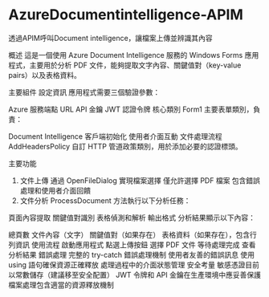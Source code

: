 # AzureDocumentintelligence-APIM
透過APIM呼叫Document intelligence，讓檔案上傳並辨識其內容


概述
這是一個使用 Azure Document Intelligence 服務的 Windows Forms 應用程式，主要用於分析 PDF 文件，能夠提取文字內容、關鍵值對（key-value pairs）以及表格資料。

主要組件
設定資訊
應用程式需要三個驗證參數：

Azure 服務端點 URL
API 金鑰
JWT 認證令牌
核心類別
Form1
主要表單類別，負責：

Document Intelligence 客戶端初始化
使用者介面互動
文件處理流程
AddHeadersPolicy
自訂 HTTP 管道政策類別，用於添加必要的認證標頭。

主要功能
1. 文件上傳
通過 OpenFileDialog 實現檔案選擇
僅允許選擇 PDF 檔案
包含錯誤處理和使用者介面回饋
2. 文件分析
ProcessDocument 方法執行以下分析任務：

頁面內容提取
關鍵值對識別
表格偵測和解析
輸出格式
分析結果顯示以下內容：

總頁數
文件內容（文字）
關鍵值對（如果存在）
表格資料（如果存在），包含行列資訊
使用流程
啟動應用程式
點選上傳按鈕
選擇 PDF 文件
等待處理完成
查看分析結果
錯誤處理
完整的 try-catch 錯誤處理機制
使用者友善的錯誤訊息
使用 using 語句確保資源正確釋放
處理過程中的介面狀態管理
安全考量
敏感憑證目前以常數儲存（建議移至安全配置）
JWT 令牌和 API 金鑰在生產環境中應妥善保護
檔案處理包含適當的資源釋放機制
